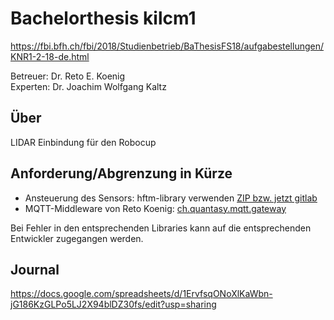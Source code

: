 # Bachelorthesis kilcm1
https://fbi.bfh.ch/fbi/2018/Studienbetrieb/BaThesisFS18/aufgabestellungen/KNR1-2-18-de.html

Betreuer: Dr. Reto E. Koenig  
Experten: Dr. Joachim Wolfgang Kaltz

## Über
LIDAR Einbindung für den Robocup

## Anforderung/Abgrenzung in Kürze
* Ansteuerung des Sensors: hftm-library verwenden [ZIP bzw. jetzt gitlab](https://gitlab.ti.bfh.ch/kilcm1/hftm-lidar)
* MQTT-Middleware von Reto Koenig: [ch.quantasy.mqtt.gateway](https://github.com/knr1/ch.quantasy.mqtt.gateway)

Bei Fehler in den entsprechenden Libraries kann auf die entsprechenden Entwickler zugegangen werden.

## Journal
https://docs.google.com/spreadsheets/d/1ErvfsqONoXlKaWbn-jG186KzGLPo5LJ2X94blDZ30fs/edit?usp=sharing
